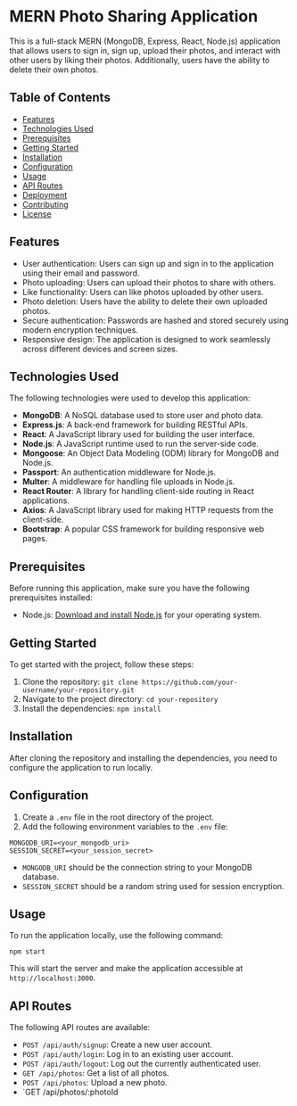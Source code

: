# MERN Photo Sharing Application

This is a full-stack MERN (MongoDB, Express, React, Node.js) application that allows users to sign in, sign up, upload their photos, and interact with other users by liking their photos. Additionally, users have the ability to delete their own photos.

## Table of Contents

- [Features](#features)
- [Technologies Used](#technologies-used)
- [Prerequisites](#prerequisites)
- [Getting Started](#getting-started)
- [Installation](#installation)
- [Configuration](#configuration)
- [Usage](#usage)
- [API Routes](#api-routes)
- [Deployment](#deployment)
- [Contributing](#contributing)
- [License](#license)

## Features

- User authentication: Users can sign up and sign in to the application using their email and password.
- Photo uploading: Users can upload their photos to share with others.
- Like functionality: Users can like photos uploaded by other users.
- Photo deletion: Users have the ability to delete their own uploaded photos.
- Secure authentication: Passwords are hashed and stored securely using modern encryption techniques.
- Responsive design: The application is designed to work seamlessly across different devices and screen sizes.

## Technologies Used

The following technologies were used to develop this application:

- **MongoDB**: A NoSQL database used to store user and photo data.
- **Express.js**: A back-end framework for building RESTful APIs.
- **React**: A JavaScript library used for building the user interface.
- **Node.js**: A JavaScript runtime used to run the server-side code.
- **Mongoose**: An Object Data Modeling (ODM) library for MongoDB and Node.js.
- **Passport**: An authentication middleware for Node.js.
- **Multer**: A middleware for handling file uploads in Node.js.
- **React Router**: A library for handling client-side routing in React applications.
- **Axios**: A JavaScript library used for making HTTP requests from the client-side.
- **Bootstrap**: A popular CSS framework for building responsive web pages.

## Prerequisites

Before running this application, make sure you have the following prerequisites installed:

- Node.js: [Download and install Node.js](https://nodejs.org) for your operating system.

## Getting Started

To get started with the project, follow these steps:

1. Clone the repository: `git clone https://github.com/your-username/your-repository.git`
2. Navigate to the project directory: `cd your-repository`
3. Install the dependencies: `npm install`

## Installation

After cloning the repository and installing the dependencies, you need to configure the application to run locally.

## Configuration

1. Create a `.env` file in the root directory of the project.
2. Add the following environment variables to the `.env` file:

```
MONGODB_URI=<your_mongodb_uri>
SESSION_SECRET=<your_session_secret>
```

- `MONGODB_URI` should be the connection string to your MongoDB database.
- `SESSION_SECRET` should be a random string used for session encryption.

## Usage

To run the application locally, use the following command:

```
npm start
```

This will start the server and make the application accessible at `http://localhost:3000`.

## API Routes

The following API routes are available:

- `POST /api/auth/signup`: Create a new user account.
- `POST /api/auth/login`: Log in to an existing user account.
- `POST /api/auth/logout`: Log out the currently authenticated user.
- `GET /api/photos`: Get a list of all photos.
- `POST /api/photos`: Upload a new photo.
- `GET /api/photos/:photoId
